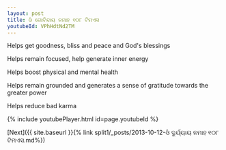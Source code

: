 ```yaml
---
layout: post
title: ଓଁ ଗୋବିନ୍ଦାୟ ନମାହ ୧୦୮ ଟିମଏସ
youtubeId: VPhHdtNd2TM
---
```

 
 
Helps get goodness, bliss and peace and God's blessings
 
Helps remain focused, help generate inner energy 
 
Helps boost physical and mental health 
 
Helps remain grounded and generates a sense of gratitude towards the greater power 
 
Helps reduce bad karma
 
 
 
 


{% include youtubePlayer.html id=page.youtubeId %}
 
[Next]({{ site.baseurl }}{% link  split1/_posts/2013-10-12-ଓଁ ଦୁର୍ଯ୍ୟାୟ ନମାହ ୧୦୮ ଟିମଏସ.md%})
 
